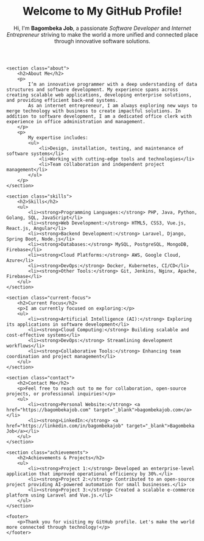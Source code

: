 <!DOCTYPE html>
<html lang="en">
<head>
    <meta charset="UTF-8">
    <meta name="viewport" content="width=device-width, initial-scale=1.0">
    <meta http-equiv="X-UA-Compatible" content="ie=edge">
    <title>Bagombeka Job | Software Developer</title>
    <link rel="stylesheet" href="styles.css">
</head>
<body>
    <header>
        <h1>Welcome to My GitHub Profile!</h1>
        <p>Hi, I'm <strong>Bagombeka Job</strong>, a passionate <em>Software Developer</em> and <em>Internet Entrepreneur</em> striving to make the world a more unified and connected place through innovative software solutions.</p>
    </header>

    <section class="about">
        <h2>About Me</h2>
        <p>
            I’m an innovative programmer with a deep understanding of data structures and software development. My experience spans across creating scalable web applications, developing enterprise solutions, and providing efficient back-end systems.
            As an internet entrepreneur, I am always exploring new ways to merge technology with business to create impactful solutions. In addition to software development, I am a dedicated office clerk with experience in office administration and management.
        </p>
        <p>
            My expertise includes:
            <ul>
                <li>Design, installation, testing, and maintenance of software systems</li>
                <li>Working with cutting-edge tools and technologies</li>
                <li>Team collaboration and independent project management</li>
            </ul>
        </p>
    </section>

    <section class="skills">
        <h2>Skills</h2>
        <ul>
            <li><strong>Programming Languages:</strong> PHP, Java, Python, Golang, SQL, JavaScript</li>
            <li><strong>Web Development:</strong> HTML5, CSS3, Vue.js, React.js, Angular</li>
            <li><strong>Backend Development:</strong> Laravel, Django, Spring Boot, Node.js</li>
            <li><strong>Databases:</strong> MySQL, PostgreSQL, MongoDB, Firebase</li>
            <li><strong>Cloud Platforms:</strong> AWS, Google Cloud, Azure</li>
            <li><strong>DevOps:</strong> Docker, Kubernetes, CI/CD</li>
            <li><strong>Other Tools:</strong> Git, Jenkins, Nginx, Apache, Firebase</li>
        </ul>
    </section>

    <section class="current-focus">
        <h2>Current Focus</h2>
        <p>I am currently focused on exploring:</p>
        <ul>
            <li><strong>Artificial Intelligence (AI):</strong> Exploring its applications in software development</li>
            <li><strong>Cloud Computing:</strong> Building scalable and cost-effective systems</li>
            <li><strong>DevOps:</strong> Streamlining development workflows</li>
            <li><strong>Collaborative Tools:</strong> Enhancing team coordination and project management</li>
        </ul>
    </section>

    <section class="contact">
        <h2>Contact Me</h2>
        <p>Feel free to reach out to me for collaboration, open-source projects, or professional inquiries!</p>
        <ul>
            <li><strong>Personal Website:</strong> <a href="https://bagombekajob.com" target="_blank">bagombekajob.com</a></li>
            <li><strong>LinkedIn:</strong> <a href="https://linkedin.com/in/bagombekajob" target="_blank">Bagombeka Job</a></li>
        </ul>
    </section>

    <section class="achievements">
        <h2>Achievements & Projects</h2>
        <ul>
            <li><strong>Project 1:</strong> Developed an enterprise-level application that improved operational efficiency by 30%.</li>
            <li><strong>Project 2:</strong> Contributed to an open-source project providing AI-powered automation for small businesses.</li>
            <li><strong>Project 3:</strong> Created a scalable e-commerce platform using Laravel and Vue.js.</li>
        </ul>
    </section>

    <footer>
        <p>Thank you for visiting my GitHub profile. Let's make the world more connected through technology!</p>
    </footer>
</body>
</html>
